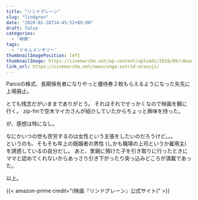 ```yaml
---
title: "リンドグレーン"
slug: "lindgren"
date: "2020-01-28T14:45:52+09:00"
draft: false
categories: 
  - '映画'
tags:
  - 'ドキュメンタリー'
thumbnailImagePosition: left
thumbnailImage: https://cinemarche.net/wp-content/uploads/2019/09/c0ead664b3ed3815a27cbae3dc58070b-e1567999906631.jpg
link_url: https://cinemarche.net/news/unga-astrid-arasuji/
---
```

Parcoの株式、長期保有者になりやっと優待券２枚もらえるようになった矢先に上場廃止。 

<!--more-->

とても残念だがいままでありがとう。
それはそれでせっかくなので映画を観に行く。 
zip-fmで空木マイカさんが紹介していたからちょっと興味を持った。

が、感想は特になし。 

なにかいつの世も苦労するのは女性という主張をしたいのだろうけど。。。  
というのも、そもそも年上の既婚者の男性 (しかも職場の上司というか雇用主) を誘惑しているの自分だし。 
あと、里親に預けた子を引き取りに行ったときにママと認めてくれないからあっさり引き下がったり突っ込みどころが満載であった。 

以上。

{{< amazon-prime credit="(映画『リンドグレーン』公式サイト)" >}}
